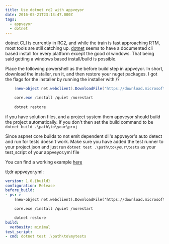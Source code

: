 ```yaml
---
title: Use dotnet rc2 with appveyor
date: 2016-05-21T23:13:47.000Z
tags:
  - appveyor
  - dotnet
---
```


dotnet CLI is currently in RC2, and while the train is fast approaching RTM, most tools are still catching up. [dotnet](dot.net) seems to have a documented cli based install for every platform except the good ol windows. That being said getting a windows based install/build is possible.
<!-- more -->

Place the following powershell as the before build step in appveyor. In short, download the installer, run it, and then restore your nuget packages. I got the flags for the installer by running the installer with /?

```powershell
    (new-object net.webclient).DownloadFile('https://download.microsoft.com/download/4/6/1/46116DFF-29F9-4FF8-94BF-F9BE05BE263B/packages/DotNetCore.1.0.0.RC2-SDK.Preview1-x64.exe','core.exe')

    core.exe /install /quiet /norestart
    
    dotnet restore


```

if you have solution files, and a project system them appveyor should build the project automatically. If you don't then set the build command to be `dotnet build .\path\to\your\proj`

Since aspnet core builds to not emit dependent dll's appveyor's auto detect and run for tests doesn't work. Make sure you have added the test runner to your project.json and just run `dotnet test .\path\to\your\tests` as your test_script of your appveyor.yml file

You can find a working example [here](https://github.com/TerribleDev/shodan.net) 

tl;dr appveyor.yml:

```yml
version: 1.0.{build}
configuration: Release
before_build:
- ps: >-
    (new-object net.webclient).DownloadFile('https://download.microsoft.com/download/4/6/1/46116DFF-29F9-4FF8-94BF-F9BE05BE263B/packages/DotNetCore.1.0.0.RC2-SDK.Preview1-x64.exe','core.exe')

    core.exe /install /quiet /norestart

    dotnet restore
build:
  verbosity: minimal
test_script:
- cmd: dotnet test .\path\to\mytests

```